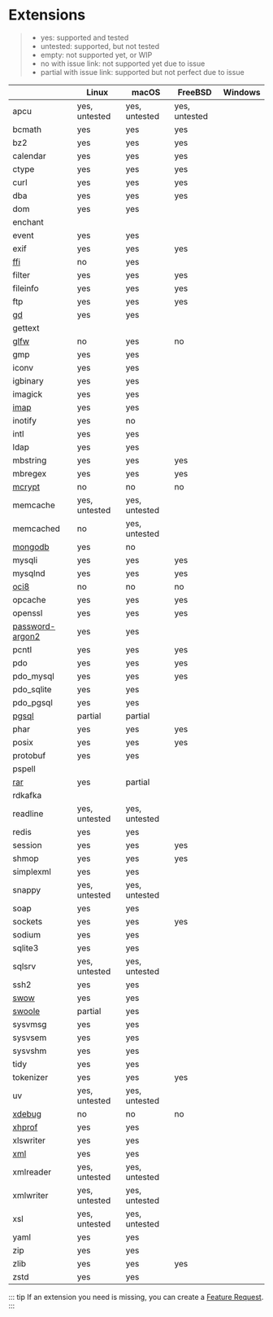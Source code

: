 # Extensions

> - yes: supported and tested
> - untested: supported, but not tested
> - empty: not supported yet, or WIP
> - no with issue link: not supported yet due to issue
> - partial with issue link: supported but not perfect due to issue

|                                                      | Linux         | macOS         | FreeBSD       | Windows |
|------------------------------------------------------|---------------|---------------|---------------|---------|
| apcu                                                 | yes, untested | yes, untested | yes, untested |         |
| bcmath                                               | yes           | yes           | yes           |         |
| bz2                                                  | yes           | yes           | yes           |         |
| calendar                                             | yes           | yes           | yes           |         |
| ctype                                                | yes           | yes           | yes           |         |
| curl                                                 | yes           | yes           | yes           |         |
| dba                                                  | yes           | yes           | yes           |         | 
| dom                                                  | yes           | yes           |               |         |
| enchant                                              |               |               |               |         |
| event                                                | yes           | yes           |               |         |
| exif                                                 | yes           | yes           | yes           |         |
| [ffi](./extension-notes#ffi)                         | no            | yes           |               |         |
| filter                                               | yes           | yes           | yes           |         |
| fileinfo                                             | yes           | yes           | yes           |         |
| ftp                                                  | yes           | yes           | yes           |         |
| [gd](./extension-notes#gd)                           | yes           | yes           |               |         |
| gettext                                              |               |               |               |         |
| [glfw](./extension-notes#glfw)                       | no            | yes           | no            |         |
| gmp                                                  | yes           | yes           |               |         |
| iconv                                                | yes           | yes           |               |         |
| igbinary                                             | yes           | yes           |               |         |
| imagick                                              | yes           | yes           |               |         |
| [imap](./extension-notes#imap)                       | yes           | yes           |               |         |
| inotify                                              | yes           | no            |               |         |
| intl                                                 | yes           | yes           |               |         |
| ldap                                                 | yes           | yes           |               |         |
| mbstring                                             | yes           | yes           | yes           |         |
| mbregex                                              | yes           | yes           | yes           |         |
| [mcrypt](./extension-notes#mcrypt)                   | no            | no            | no            |         |
| memcache                                             | yes, untested | yes, untested |               |         |
| memcached                                            | no            | yes, untested |               |         |
| [mongodb](./extension-notes#mongodb)                 | yes           | no            |               |         |
| mysqli                                               | yes           | yes           | yes           |         |
| mysqlnd                                              | yes           | yes           | yes           |         |
| [oci8](./extension-notes#oci8)                       | no            | no            | no            |         |
| opcache                                              | yes           | yes           | yes           |         |
| openssl                                              | yes           | yes           | yes           |         |
| [password-argon2](./extension-notes#password-argon2) | yes           | yes           |               |         |
| pcntl                                                | yes           | yes           | yes           |         |
| pdo                                                  | yes           | yes           | yes           |         |
| pdo_mysql                                            | yes           | yes           | yes           |         |
| pdo_sqlite                                           | yes           | yes           |               |         |
| pdo_pgsql                                            | yes           | yes           |               |         |
| [pgsql](./extension-notes#pgsql)                     | partial       | partial       |               |         |
| phar                                                 | yes           | yes           | yes           |         |
| posix                                                | yes           | yes           | yes           |         |
| protobuf                                             | yes           | yes           |               |         |
| pspell                                               |               |               |               |         |
| [rar](./extension-notes#rar)                         | yes           | partial       |               |         |
| rdkafka                                              |               |               |               |         |
| readline                                             | yes, untested | yes, untested |               |         |
| redis                                                | yes           | yes           |               |         |
| session                                              | yes           | yes           | yes           |         |
| shmop                                                | yes           | yes           | yes           |         |
| simplexml                                            | yes           | yes           |               |         |
| snappy                                               | yes, untested | yes, untested |               |         |
| soap                                                 | yes           | yes           |               |         |
| sockets                                              | yes           | yes           | yes           |         |
| sodium                                               | yes           | yes           |               |         |
| sqlite3                                              | yes           | yes           |               |         |
| sqlsrv                                               | yes, untested | yes, untested |               |         |
| ssh2                                                 | yes           | yes           |               |         |
| [swow](./extension-notes#swow)                       | yes           | yes           |               |         |
| [swoole](./extension-notes#swoole)                   | partial       | yes           |               |         |
| sysvmsg                                              | yes           | yes           |               |         |
| sysvsem                                              | yes           | yes           |               |         |
| sysvshm                                              | yes           | yes           |               |         |
| tidy                                                 | yes           | yes           |               |         |
| tokenizer                                            | yes           | yes           | yes           |         |
| uv                                                   | yes, untested | yes, untested |               |         |
| [xdebug](./extension-notes#xdebug)                   | no            | no            | no            |         |
| [xhprof](./extension-notes#xhprof)                   | yes           | yes           |               |         |
| xlswriter                                            | yes           | yes           |               |         |
| [xml](./extension-notes#xml)                         | yes           | yes           |               |         |
| xmlreader                                            | yes, untested | yes, untested |               |         |
| xmlwriter                                            | yes, untested | yes, untested |               |         |
| xsl                                                  | yes, untested | yes, untested |               |         |
| yaml                                                 | yes           | yes           |               |         |
| zip                                                  | yes           | yes           |               |         |
| zlib                                                 | yes           | yes           | yes           |         |
| zstd                                                 | yes           | yes           |               |         |

::: tip
If an extension you need is missing, you can create a [Feature Request](https://github.com/crazywhalecc/static-php-cli/issues).
:::
